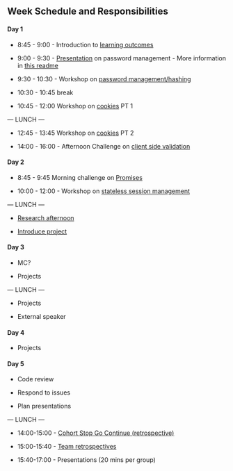 ## Week Schedule and Responsibilities

#### Day 1

- 8:45 - 9:00 - Introduction to [learning outcomes](./learning-outcomes.md)

- 9:00 - 9:30 - [Presentation](https://docs.google.com/presentation/d/1EwWXNoJHxRoJxhFRvwvOr2tqslQe4PBxyDeRHWJFJH4/edit#slide=id.p1) on password management - More information in [this readme](https://github.com/foundersandcoders/ws-password-management)
- 9:30 - 10:30 - Workshop on [password management/hashing](https://github.com/m4v15/ws-password-hashing)

- 10:30 - 10:45 break

- 10:45 - 12:00 Workshop on [cookies](https://github.com/shahenazmonia/ws-cookies) PT 1

— LUNCH —

- 12:45 - 13:45 Workshop on [cookies](https://github.com/shahenazmonia/ws-cookies) PT 2

- 14:00 - 16:00 - Afternoon Challenge on [client side validation](https://github.com/foundersandcoders/mc-client-side-validation)

#### Day 2

- 8:45 - 9:45 Morning challenge on [Promises](https://github.com/foundersandcoders/mc-promise-me-this)

- 10:00 - 12:00 - Workshop on [stateless session management](https://github.com/foundersandcoders/ws-jwt-stateless-session)

— LUNCH —

- [Research afternoon](./research-afternoon.md)

- [Introduce project](./project.md)

#### Day 3

- MC?

- Projects

— LUNCH —

- Projects

- External speaker

#### Day 4

- Projects

#### Day 5

- Code review

- Respond to issues

- Plan presentations

— LUNCH —

- 14:00-15:00 - [Cohort Stop Go Continue (retrospective)](https://github.com/foundersandcoders/master-reference/blob/master/coursebook/general/retrospectives.md#cohort-retrospective)

- 15:00-15:40 - [Team retrospectives](https://github.com/foundersandcoders/master-reference/blob/master/coursebook/general/retrospectives.md#team-retrospective)

- 15:40-17:00 - Presentations (20 mins per group)
